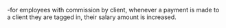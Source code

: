 -for employees with commission by client, whenever a payment is made to a client they are tagged in, their salary amount is increased.
